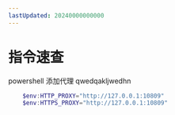 ```yaml
---
lastUpdated: 20240000000000
---
```


<script setup>
    
    import { useData } from 'vitepress'
    const { theme, page, frontmatter, lang } = useData()
    console.log(page)
</script>

# 指令速查

powershell 添加代理
qwedqakljwedhn

```powershell
    $env:HTTP_PROXY="http://127.0.0.1:10809"
    $env:HTTPS_PROXY="http://127.0.0.1:10809"
```
